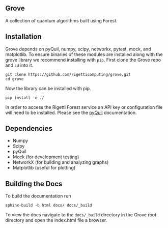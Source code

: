 Grove
----
A collection of quantum algorithms built using Forest.

Installation
------------

Grove depends on pyQuil, numpy, scipy, networkx, pytest, mock, and matplotlib.
To ensure binaries of these modules are installed along with the grove library
we recommend installing with `pip`.  First clone the Grove repo and `cd` into
it.

```
git clone https://github.com/rigetticomputing/grove.git
cd grove
```

Now the library can be installed with pip.

```
pip install -e ./
```

In order to access the Rigetti Forest service an API key or configuration file
will need to be installed.  Please see the
[pyQuil](https://github.com/rigetticomputing/pyQuil-dev) documentation.

Dependencies
------------

* Numpy
* Scipy
* pyQuil
* Mock (for development testing)
* NetworkX (for building and analyzing graphs)
* Matplotlib (useful for plotting)

Building the Docs
------------
To build the documentation run

```
sphinx-build -b html docs/ docs/_build
```

To view the docs navigate to the `docs/_build` directory in the Grove root
directory and open the index.html file a browser. 

